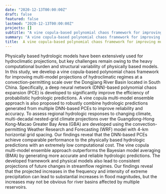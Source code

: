 ```yaml
---
date: "2020-12-13T00:00:00Z"
draft: false
featured: false
lastmod: "2020-12-13T00:00:00Z"
projects: []
subtitle: "A vine copula-based polynomial chaos framework for improving multi-model projections of hydroclimatic regimes at a convection-permitting scale over the Dongjiang River Basin located in South China"
summary: "A vine copula-based polynomial chaos framework for improving multi-model projections of hydroclimatic regimes at a convection-permitting scale over the Dongjiang River Basin located in South China"
title:  A vine copula-based polynomial chaos framework for improving multi-model hydroclimatic projections
---
```


Physically based hydrologic models have been extensively used for hydroclimatic projections, but key challenges remain owing to the heavy computational burden and structural variability of physically based models. In this study, we develop a vine copula-based polynomial chaos framework for improving multi-model projections of hydroclimatic regimes at a convection-permitting scale over the Dongjiang River Basin located in South China. Specifically, a deep neural network (DNN)-based polynomial chaos expansion (PCE) is developed to significantly improve the efficiency of probabilistic hydrologic predictions. A vine copula multi-model ensemble approach is also proposed to robustly combine hydrologic predictions generated from multiple DNN-based PCEs to improve reliability and accuracy. To assess regional hydrologic responses to changing climate, multi-decadal nested-grid climate projections over the Guangdong-Hong Kong-Macao Greater Bay Area (GBA) are developed using the convection-permitting Weather Research and Forecasting (WRF) model with 4-km horizontal grid spacing. Our findings reveal that the DNN-based PCEs achieve comparable performance to the physically based hydrologic predictions with an extremely low computational cost. The vine copula multi-model ensemble approach outperforms the Bayesian model averaging (BMA) by generating more accurate and reliable hydrologic predictions. The developed framework and physical models also lead to consistent projections of future changes in streamflow regimes. Our findings reveal that the projected increases in the frequency and intensity of extreme precipitation can lead to substantial increases in flood magnitudes, but the increases may not be obvious for river basins affected by multiple reservoirs.